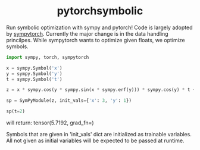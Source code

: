 <h1 align="center">pytorchsymbolic</h1>

Run symbolic optimization with sympy and pytorch!
Code is largely adopted by <a href="https://github.com/patrick-kidger/sympytorch">sympytorch</a>.
Currently the major change is in the data handling princilpes.
While sympytorch wants to optimize given floats, we optimize symbols.

```python
import sympy, torch, sympytorch

x = sympy.Symbol('x')
y = sympy.Symbol('y')
t = sympy.Symbol('t')

z = x * sympy.cos(y * sympy.sin(x * sympy.erf(y))) * sympy.cos(y) * t + sympy.Float(3)

sp = SymPyModule(z, init_vals={'x': 3, 'y': 1})

sp(t=2)
```

will return: tensor(5.7192, grad_fn=<AddBackward0>)

Symbols that are given in 'init_vals' dict are initialized as trainable variables. All not given as initial variables will be expected to be passed at runtime.